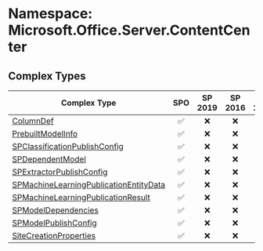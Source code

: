 # Namespace: Microsoft.Office.Server.ContentCenter

## Complex Types

Complex Type | SPO | SP 2019 | SP 2016 | SP 2013
----------|:---:|:-------:|:-------:|:-------:
[ColumnDef](./ComplexTypes/ColumnDef.md) | ✅ | ❌ | ❌ | ❌
[PrebuiltModelInfo](./ComplexTypes/PrebuiltModelInfo.md) | ✅ | ❌ | ❌ | ❌
[SPClassificationPublishConfig](./ComplexTypes/SPClassificationPublishConfig.md) | ✅ | ❌ | ❌ | ❌
[SPDependentModel](./ComplexTypes/SPDependentModel.md) | ✅ | ❌ | ❌ | ❌
[SPExtractorPublishConfig](./ComplexTypes/SPExtractorPublishConfig.md) | ✅ | ❌ | ❌ | ❌
[SPMachineLearningPublicationEntityData](./ComplexTypes/SPMachineLearningPublicationEntityData.md) | ✅ | ❌ | ❌ | ❌
[SPMachineLearningPublicationResult](./ComplexTypes/SPMachineLearningPublicationResult.md) | ✅ | ❌ | ❌ | ❌
[SPModelDependencies](./ComplexTypes/SPModelDependencies.md) | ✅ | ❌ | ❌ | ❌
[SPModelPublishConfig](./ComplexTypes/SPModelPublishConfig.md) | ✅ | ❌ | ❌ | ❌
[SiteCreationProperties](./ComplexTypes/SiteCreationProperties.md) | ✅ | ❌ | ❌ | ❌